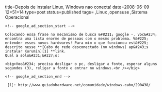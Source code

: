 title=Depois de instalar Linux, Windows nao conecta!
date=2008-06-09 12=51=14
type=post
status=published
tags=
,Linux
,opensuse
,Sistema Operacional
~~~~~~
<!-- google_ad_section_start -->

Colocando essa frase no mecanismo de busca &#8211; google -, voc&#234; encontra uma lista enorme de pessoas com o mesmo problema. V&#225; entender esses novos hardwares! Para mim o que funcionou est&#225; descrito nesse **[Cabo de rede desconectado (no windows) ap&#243;s instalar Kurumin][1] **link.  
Qual a solu&#231;&#227;o:

<big>Voc&#234; precisa desligar o pc, desligar a fonte, esperar alguns segundos (3), religar a fonte e entrar no windows.<br /></big>

<!-- google_ad_section_end -->

 [1]: http://www.guiadohardware.net/comunidade/windows-cabo/290438/